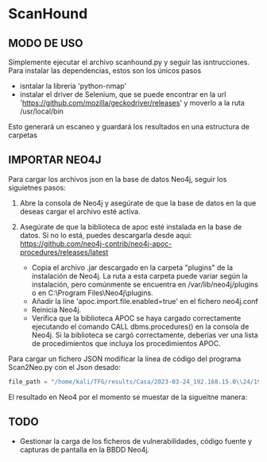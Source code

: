 # ScanHound

## MODO DE USO

Simplemente ejecutar el archivo scanhound.py y seguir las isntrucciones. Para instalar las dependencias, estos son los únicos pasos 
- isntalar la libreria 'python-nmap'
- instalar el driver de Selenium, que se puede encontrar en la url 'https://github.com/mozilla/geckodriver/releases' y moverlo a la ruta /usr/local/bin

Esto generará un escaneo y guardará los resultados en una estructura de carpetas

## IMPORTAR NEO4J

Para cargar los archivos json en la base de datos Neo4j, seguir los siguietnes pasos:

1. Abre la consola de Neo4j y asegúrate de que la base de datos en la que deseas cargar el archivo esté activa.

2. Asegúrate de que la biblioteca de apoc esté instalada en la base de datos. Si no lo está, puedes descargarla desde aquí: https://github.com/neo4j-contrib/neo4j-apoc-procedures/releases/latest
    - Copia el archivo .jar descargado en la carpeta "plugins" de la instalación de Neo4j. La ruta a esta carpeta puede variar según la instalación, pero comúnmente se encuentra en /var/lib/neo4j/plugins o en C:\Program Files\Neo4j\plugins.
    - Añadir la líne 'apoc.import.file.enabled=true' en el fichero neo4j.conf
    - Reinicia Neo4j.
    - Verifica que la biblioteca APOC se haya cargado correctamente ejecutando el comando CALL dbms.procedures() en la consola de Neo4j. Si la biblioteca se cargó correctamente, deberías ver una lista de procedimientos que incluya los procedimientos APOC.

Para cargar un fichero JSON modificar la línea de código del programa Scan2Neo.py con el Json desado:

```python
file_path = "/home/kali/TFG/results/Casa/2023-03-24_192.168.15.0\\24/192.168.15.0\\25.json"
```

El resultado en Neo4 por el momento se muestar de la sigueitne manera:

## TODO

- Gestionar la carga de los ficheros de vulnerabilidades, código fuente y capturas de pantalla en la BBDD Neo4j.
